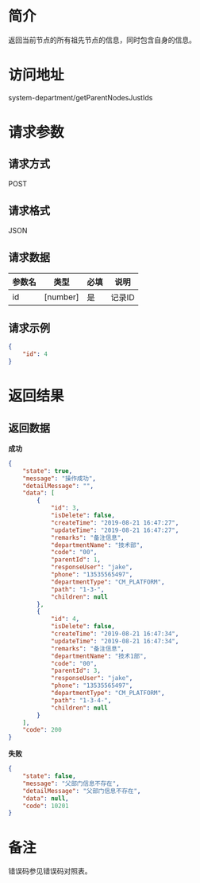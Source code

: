 # 简介
返回当前节点的所有祖先节点的信息，同时包含自身的信息。

# 访问地址
system-department/getParentNodesJustIds

# 请求参数

## 请求方式
POST

## 请求格式
JSON

## 请求数据
|参数名|类型|必填|说明|
|-|-|-|-|
|id|[number]|是|记录ID|

## 请求示例
```json
{
	"id": 4
}
```

# 返回结果
## 返回数据
**成功**
```json
{
    "state": true,
    "message": "操作成功",
    "detailMessage": "",
    "data": [
        {
            "id": 3,
            "isDelete": false,
            "createTime": "2019-08-21 16:47:27",
            "updateTime": "2019-08-21 16:47:27",
            "remarks": "备注信息",
            "departmentName": "技术部",
            "code": "00",
            "parentId": 1,
            "responseUser": "jake",
            "phone": "13535565497",
            "departmentType": "CM_PLATFORM",
            "path": "1-3-",
            "children": null
        },
        {
            "id": 4,
            "isDelete": false,
            "createTime": "2019-08-21 16:47:34",
            "updateTime": "2019-08-21 16:47:34",
            "remarks": "备注信息",
            "departmentName": "技术1部",
            "code": "00",
            "parentId": 3,
            "responseUser": "jake",
            "phone": "13535565497",
            "departmentType": "CM_PLATFORM",
            "path": "1-3-4-",
            "children": null
        }
    ],
    "code": 200
}
```

**失败**
```json
{
    "state": false,
    "message": "父部门信息不存在",
    "detailMessage": "父部门信息不存在",
    "data": null,
    "code": 10201
}
```



# 备注
错误码参见错误码对照表。